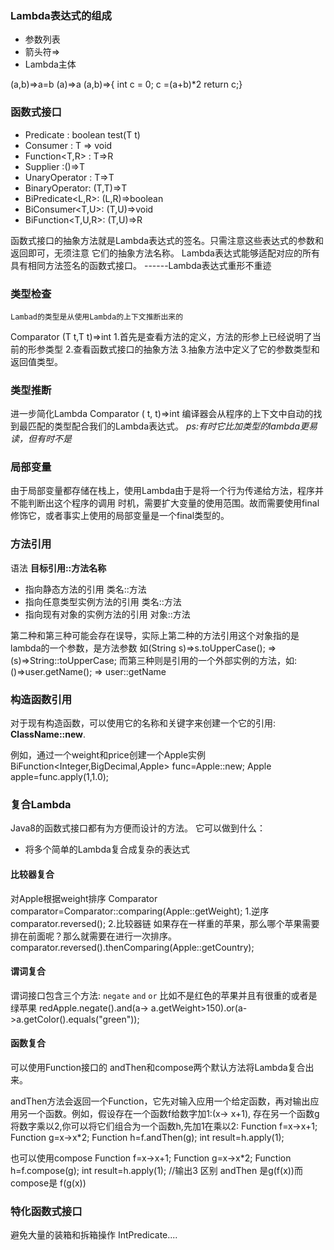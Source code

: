 ### Lambda表达式的组成

- 参数列表
- 箭头符=>
- Lambda主体

(a,b)=>a=b
(a)=>a
(a,b)=>{ int c = 0; c =(a+b)*2 return c;}

### 函数式接口

- Predicate<T> : boolean test(T t)
- Consumer<T>  : T => void
- Function<T,R> : T=>R
- Supplier<T> :()=>T
- UnaryOperator<T> : T=>T
- BinaryOperator<T>: (T,T)=>T
- BiPredicate<L,R>: (L,R)=>boolean
- BiConsumer<T,U>: (T,U)=>void
- BiFunction<T,U,R>: (T,U)=>R

函数式接口的抽象方法就是Lambda表达式的签名。只需注意这些表达式的参数和返回即可，无须注意
它们的抽象方法名称。
Lambda表达式能够适配对应的所有具有相同方法签名的函数式接口。
------Lambda表达式重形不重迹

### 类型检查

    Lambad的类型是从使用Lambda的上下文推断出来的

Comparator<T>  (T t,T t)=>int
1.首先是查看方法的定义，方法的形参上已经说明了当前的形参类型
2.查看函数式接口的抽象方法
3.抽象方法中定义了它的参数类型和返回值类型。

### 类型推断

进一步简化Lambda
Comparator<T>  ( t, t)=>int
编译器会从程序的上下文中自动的找到最匹配的类型配合我们的Lambda表达式。
*ps:有时它比加类型的lambda更易读，但有时不是*

### 局部变量

由于局部变量都存储在栈上，使用Lambda由于是将一个行为传递给方法，程序并不能判断出这个程序的调用
时机，需要扩大变量的使用范围。故而需要使用final修饰它，或者事实上使用的局部变量是一个final类型的。

### 方法引用

语法
**目标引用::方法名称**

- 指向静态方法的引用 类名::方法
- 指向任意类型实例方法的引用 类名::方法
- 指向现有对象的实例方法的引用 对象::方法

第二种和第三种可能会存在误导，实际上第二种的方法引用这个对象指的是lambda的一个参数，是方法参数
如(String s)=>s.toUpperCase(); => (s)=>String::toUpperCase;
而第三种则是引用的一个外部实例的方法，如:
()=>user.getName(); => user::getName

### 构造函数引用

对于现有构造函数，可以使用它的名称和关键字来创建一个它的引用: **ClassName::new**.

例如，通过一个weight和price创建一个Apple实例
BiFunction<Integer,BigDecimal,Apple> func=Apple::new;
Apple apple=func.apply(1,1.0);

### 复合Lambda

Java8的函数式接口都有为方便而设计的方法。
它可以做到什么：

- 将多个简单的Lambda复合成复杂的表达式

#### 比较器复合

对Apple根据weight排序
Comparator<Apple> comparator=Comparator::comparing(Apple::getWeight);
1.逆序
comparator.reversed();
2.比较器链
如果存在一样重的苹果，那么哪个苹果需要排在前面呢？那么就需要在进行一次排序。
comparator.reversed().thenComparing(Apple::getCountry);

#### 谓词复合

谓词接口包含三个方法: `negate` `and` `or`
比如不是红色的苹果并且有很重的或者是绿苹果
redApple.negate().and(a-> a.getWeight>150).or(a->a.getColor().equals("green"));

#### 函数复合

可以使用Function接口的 andThen和compose两个默认方法将Lambda复合出来。

andThen方法会返回一个Function，它先对输入应用一个给定函数，再对输出应用另一个函数。例如，假设存在一个函数f给数字加1:(x->
x+1),
存在另一个函数g将数字乘以2,你可以将它们组合为一个函数h,先加1在乘以2:
Function f=x->x+1;
Function g=x->x*2;
Function h=f.andThen(g);
int result=h.apply(1);

也可以使用compose
Function f=x->x+1;
Function g=x->x*2;
Function h=f.compose(g);
int result=h.apply(1); //输出3
区别
andThen 是g(f(x))而compose是 f(g(x))

### 特化函数式接口

避免大量的装箱和拆箱操作
IntPredicate....

